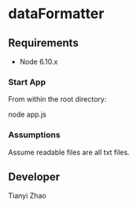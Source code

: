 # dataFormatter

## Requirements

- Node 6.10.x

### Start App
From within the root directory:

node app.js

### Assumptions
Assume readable files are all txt files.

## Developer
Tianyi Zhao